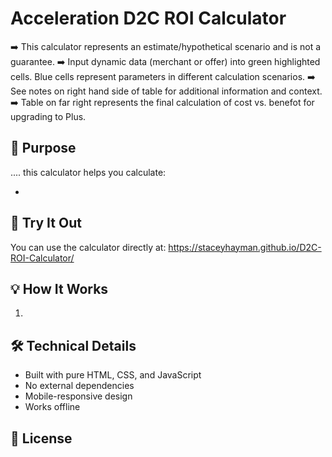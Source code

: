 # Acceleration D2C ROI Calculator

➡️ This calculator represents an estimate/hypothetical scenario and is not a guarantee.
➡️ Input dynamic data (merchant or offer) into green highlighted cells. Blue cells represent parameters in different calculation scenarios.
➡️ See notes on right hand side of table for additional information and context.
➡️ Table on far right represents the final calculation of cost vs. benefot for upgrading to Plus.

## 🎯 Purpose

.... this calculator helps you calculate:

- 

## 🚀 Try It Out

You can use the calculator directly at: https://staceyhayman.github.io/D2C-ROI-Calculator/

## 💡 How It Works

1. 

## 🛠️ Technical Details

- Built with pure HTML, CSS, and JavaScript
- No external dependencies
- Mobile-responsive design
- Works offline

## 📝 License

